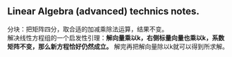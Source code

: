 ## Linear Algebra (advanced) technics notes.
分块：把矩阵四分，取合适的加减乘除法运算，结果不变。    
解决线性方程组的一个启发性引理：__解向量乘以k，右侧标量向量也乘以k，系数矩阵不变，那么新方程恰好仍然成立。__ 解完再把解向量除以k就可以得到所求解。

